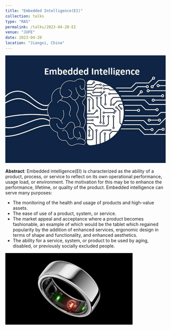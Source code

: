 ```yaml
---
title: "Embedded Intelligence(EI)"
collection: talks
type: "RAS"
permalink: /talks/2023-04-20-EI
venue: "JUFE"
date: 2023-04-20
location: "Jiangxi, China"
---
```


<img src="/images/EI.jpg" alt="EI" title="EI" width="800" >  

__Abstract__: Embedded intelligence(EI) is characterized as the ability of a product, process, or service to reflect on its own operational performance, usage load, or environment. The motivation for this may be to enhance the performance, lifetime, or quality of the product. 
Embedded intelligence can serve many purposes:  
- The monitoring of the health and usage of products and high-value assets.
- The ease of use of a product, system, or service.
- The market appeal and acceptance where a product becomes fashionable, an example of which would be the tablet which regained popularity by the addition of enhanced services, ergonomic design in terms of shape and functionality, and enhanced aesthetics.
- The ability for a service, system, or product to be used by aging, disabled, or previously socially excluded people.  


<img src="/images/Galaxy Ring.jpg" alt="Galaxy Ring" title="Galaxy Ring" width="400" >  



